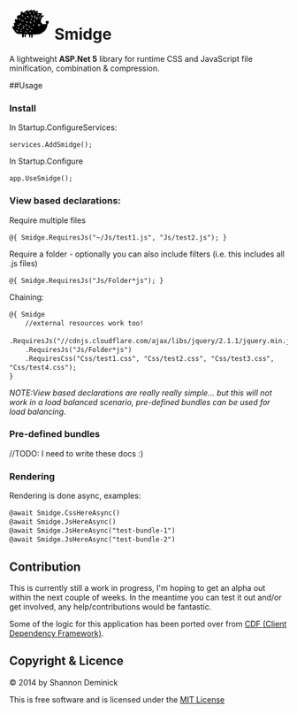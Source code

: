 ![Smidge](assets/logo2.png?raw=true) Smidge
======

A lightweight **ASP.Net 5** library for runtime CSS and JavaScript file minification, combination & compression. 

##Usage

### Install

In Startup.ConfigureServices:

    services.AddSmidge();
    
In Startup.Configure

    app.UseSmidge();

### View based declarations:

Require multiple files

    @{ Smidge.RequiresJs("~/Js/test1.js", "Js/test2.js"); }

Require a folder - optionally you can also include filters (i.e. this includes all .js files)

    @{ Smidge.RequiresJs("Js/Folder*js"); }

Chaining:

    @{ Smidge
        //external resources work too!
        .RequiresJs("//cdnjs.cloudflare.com/ajax/libs/jquery/2.1.1/jquery.min.js")
        .RequiresJs("Js/Folder*js")
        .RequiresCss("Css/test1.css", "Css/test2.css", "Css/test3.css", "Css/test4.css");  
    }

*NOTE:View based declarations are really really simple... but this will not work in a load balanced scenario, pre-defined bundles can be used for load balancing.* 

### Pre-defined bundles

//TODO: I need to write these docs :)

### Rendering

Rendering is done async, examples:

    @await Smidge.CssHereAsync()
    @await Smidge.JsHereAsync()
    @await Smidge.JsHereAsync("test-bundle-1")
    @await Smidge.JsHereAsync("test-bundle-2")

## Contribution

This is currently still a work in progress, I'm hoping to get an alpha out within the next couple of weeks. In the meantime you can test it out and/or get involved, any help/contributions would be fantastic.

Some of the logic for this application has been ported over from [CDF (Client Dependency Framework)](https://github.com/Shazwazza/ClientDependency).

## Copyright & Licence

&copy; 2014 by Shannon Deminick

This is free software and is licensed under the [MIT License](http://opensource.org/licenses/MIT)
